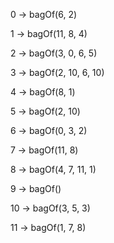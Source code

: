 0 -> bagOf(6, 2) 

1 -> bagOf(11, 8, 4)

2 -> bagOf(3, 0, 6, 5)

3 -> bagOf(2, 10, 6, 10)

4 -> bagOf(8, 1)

5 -> bagOf(2, 10)

6 -> bagOf(0, 3, 2) 

7 -> bagOf(11, 8)

8 -> bagOf(4, 7, 11, 1)

9 -> bagOf()

10 -> bagOf(3, 5, 3)

11 -> bagOf(1, 7, 8) 